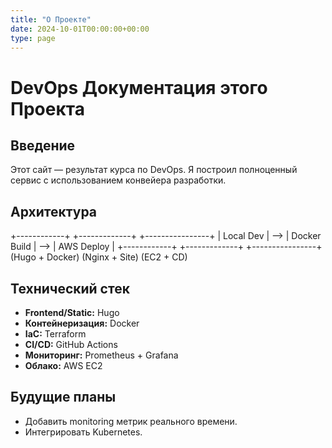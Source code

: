 ```yaml
---
title: "О Проекте"
date: 2024-10-01T00:00:00+00:00
type: page
---
```


# DevOps Документация этого Проекта

## Введение
Этот сайт — результат курса по DevOps. Я построил полноценный сервис с использованием конвейера разработки.

## Архитектура

+------------+ +-------------+ +----------------+
| Local Dev | --> | Docker Build | --> | AWS Deploy |
+------------+ +-------------+ +----------------+
(Hugo + Docker) (Nginx + Site) (EC2 + CD)


## Технический стек
- **Frontend/Static:** Hugo
- **Контейнеризация:** Docker
- **IaC:** Terraform
- **CI/CD:** GitHub Actions
- **Мониторинг:** Prometheus + Grafana
- **Облако:** AWS EC2

## Будущие планы
- Добавить monitoring метрик реального времени.
- Интегрировать Kubernetes.